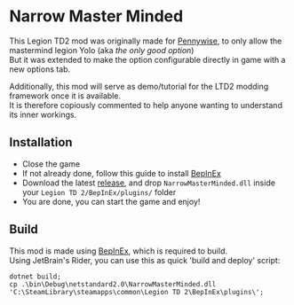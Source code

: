 # Narrow Master Minded
This Legion TD2 mod was originally made for [Pennywise](https://www.twitch.tv/pennywiseuk), to only allow the mastermind legion Yolo (aka _the only good option_)\
But it was extended to make the option configurable directly in game with a new options tab.

Additionally, this mod will serve as demo/tutorial for the LTD2 modding framework once it is available.\
It is therefore copiously commented to help anyone wanting to understand its inner workings.

## Installation
- Close the game
- If not already done, follow this guide to install [BepInEx](https://github.com/LegionTD2-Mods/.github/wiki/Installation-of-BepInEx)
- Download the latest [release](https://github.com/LegionTD2-Mods/NarrowMasterMinded/releases/latest), and drop `NarrowMasterMinded.dll` inside your `Legion TD 2/BepInEx/plugins/` folder
- You are done, you can start the game and enjoy!

## Build
This mod is made using [BepInEx](https://github.com/BepInEx/BepInEx), which is required to build.\
Using JetBrain's Rider, you can use this as quick 'build and deploy' script:

```
dotnet build;
cp .\bin\Debug\netstandard2.0\NarrowMasterMinded.dll 'C:\SteamLibrary\steamapps\common\Legion TD 2\BepInEx\plugins\';
```
